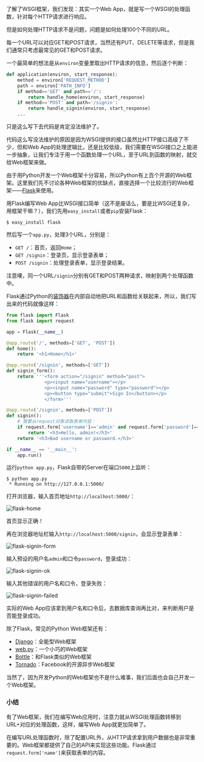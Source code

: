 了解了WSGI框架，我们发现：其实一个Web App，就是写一个WSGI的处理函数，针对每个HTTP请求进行响应。

但是如何处理HTTP请求不是问题，问题是如何处理100个不同的URL。

每一个URL可以对应GET和POST请求，当然还有PUT、DELETE等请求，但是我们通常只考虑最常见的GET和POST请求。

一个最简单的想法是从`environ`变量里取出HTTP请求的信息，然后逐个判断：

```python
def application(environ, start_response):
    method = environ['REQUEST_METHOD']
    path = environ['PATH_INFO']
    if method=='GET' and path=='/':
        return handle_home(environ, start_response)
    if method=='POST' and path='/signin':
        return handle_signin(environ, start_response)
    ...

```

只是这么写下去代码是肯定没法维护了。

代码这么写没法维护的原因是因为WSGI提供的接口虽然比HTTP接口高级了不少，但和Web App的处理逻辑比，还是比较低级，我们需要在WSGI接口之上能进一步抽象，让我们专注于用一个函数处理一个URL，至于URL到函数的映射，就交给Web框架来做。

由于用Python开发一个Web框架十分容易，所以Python有上百个开源的Web框架。这里我们先不讨论各种Web框架的优缺点，直接选择一个比较流行的Web框架——[Flask](http://flask.pocoo.org/)来使用。

用Flask编写Web App比WSGI接口简单（这不是废话么，要是比WSGI还复杂，用框架干嘛？），我们先用`easy_install`或者`pip`安装Flask：

```
$ easy_install flask

```

然后写一个`app.py`，处理3个URL，分别是：

- `GET /`：首页，返回`Home`；
- `GET /signin`：登录页，显示登录表单；
- `POST /signin`：处理登录表单，显示登录结果。

注意噢，同一个URL`/signin`分别有GET和POST两种请求，映射到两个处理函数中。

Flask通过Python的[装饰器](http://www.liaoxuefeng.com/wiki/001374738125095c955c1e6d8bb493182103fac9270762a000/001386819879946007bbf6ad052463ab18034f0254bf355000)在内部自动地把URL和函数给关联起来，所以，我们写出来的代码就像这样：

```python
from flask import Flask
from flask import request

app = Flask(__name__)

@app.route('/', methods=['GET', 'POST'])
def home():
    return '<h1>Home</h1>'

@app.route('/signin', methods=['GET'])
def signin_form():
    return '''<form action="/signin" method="post">
              <p><input name="username"></p>
              <p><input name="password" type="password"></p>
              <p><button type="submit">Sign In</button></p>
              </form>'''

@app.route('/signin', methods=['POST'])
def signin():
    # 需要从request对象读取表单内容：
    if request.form['username']=='admin' and request.form['password']=='password':
        return '<h3>Hello, admin!</h3>'
    return '<h3>Bad username or password.</h3>'

if __name__ == '__main__':
    app.run()

```

运行`python app.py`，Flask自带的Server在端口`5000`上监听：

```
$ python app.py
 * Running on http://127.0.0.1:5000/

```

打开浏览器，输入首页地址`http://localhost:5000/`：

![flask-home](http://www.liaoxuefeng.com/files/attachments/00140033505820757c3cd7cc6844ee9abd7ce64d7b36fb5000)

首页显示正确！

再在浏览器地址栏输入`http://localhost:5000/signin`，会显示登录表单：

![flask-signin-form](http://www.liaoxuefeng.com/files/attachments/0014003351105577b45a8b4b82b40438315bb2200e2ef50000)

输入预设的用户名`admin`和口令`password`，登录成功：

![flask-signin-ok](http://www.liaoxuefeng.com/files/attachments/00140033516145372d91191c0674dadbc892cbb7934f041000)

输入其他错误的用户名和口令，登录失败：

![flask-signin-failed](http://www.liaoxuefeng.com/files/attachments/0014003351721702afa8e2086de43cabc1e0b0ba930a432000)

实际的Web App应该拿到用户名和口令后，去数据库查询再比对，来判断用户是否能登录成功。

除了Flask，常见的Python Web框架还有：

- [Django](https://www.djangoproject.com/)：全能型Web框架
- [web.py](http://webpy.org/)：一个小巧的Web框架
- [Bottle](http://bottlepy.org/)：和Flask类似的Web框架
- [Tornado](http://www.tornadoweb.org/)：Facebook的开源异步Web框架

当然了，因为开发Python的Web框架也不是什么难事，我们后面也会自己开发一个Web框架。

### 小结

有了Web框架，我们在编写Web应用时，注意力就从WSGI处理函数转移到URL+对应的处理函数，这样，编写Web App就更加简单了。

在编写URL处理函数时，除了配置URL外，从HTTP请求拿到用户数据也是非常重要的。Web框架都提供了自己的API来实现这些功能。Flask通过`request.form['name']`来获取表单的内容。
